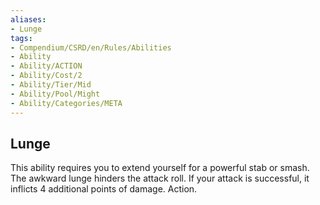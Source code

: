 ```yaml
---
aliases:
- Lunge
tags:
- Compendium/CSRD/en/Rules/Abilities
- Ability
- Ability/ACTION
- Ability/Cost/2
- Ability/Tier/Mid
- Ability/Pool/Might
- Ability/Categories/META
---
```


  
## Lunge  
This ability requires you to extend yourself for a powerful stab or smash. The awkward lunge hinders the attack roll. If your attack is successful, it inflicts 4 additional points of damage. Action. 